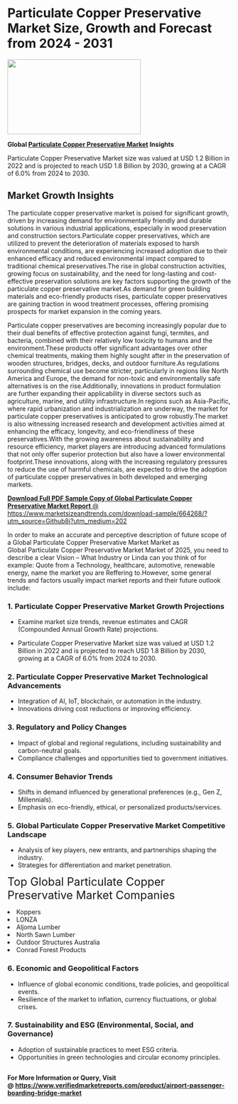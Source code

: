 <H1>Particulate Copper Preservative Market Size, Growth and Forecast from 2024 - 2031</H1><img class="aligncenter size-medium wp-image-584254" src="https://thirdeyenews.in/wp-content/uploads/2024/09/Global-Market-Research-300x168.jpeg" alt="" width="300" height="168" /><p><strong>Global&nbsp;<a href="https://www.marketsizeandtrends.com/download-sample/664268/?utm_source=Github8j?utm_medium=202">Particulate Copper Preservative Market</a> Insights</strong></p><p>Particulate Copper Preservative Market size was valued at USD 1.2 Billion in 2022 and is projected to reach USD 1.8 Billion by 2030, growing at a CAGR of 6.0% from 2024 to 2030.</p><p><h2>Market Growth Insights</h2> <p>The particulate copper preservative market is poised for significant growth, driven by increasing demand for environmentally friendly and durable solutions in various industrial applications, especially in wood preservation and construction sectors.Particulate copper preservatives, which are utilized to prevent the deterioration of materials exposed to harsh environmental conditions, are experiencing increased adoption due to their enhanced efficacy and reduced environmental impact compared to traditional chemical preservatives.The rise in global construction activities, growing focus on sustainability, and the need for long-lasting and cost-effective preservation solutions are key factors supporting the growth of the particulate copper preservative market.As demand for green building materials and eco-friendly products rises, particulate copper preservatives are gaining traction in wood treatment processes, offering promising prospects for market expansion in the coming years.</p> <p><a href="#"></a></p> <p>Particulate copper preservatives are becoming increasingly popular due to their dual benefits of effective protection against fungi, termites, and bacteria, combined with their relatively low toxicity to humans and the environment.These products offer significant advantages over other chemical treatments, making them highly sought after in the preservation of wooden structures, bridges, decks, and outdoor furniture.As regulations surrounding chemical use become stricter, particularly in regions like North America and Europe, the demand for non-toxic and environmentally safe alternatives is on the rise.Additionally, innovations in product formulation are further expanding their applicability in diverse sectors such as agriculture, marine, and utility infrastructure.In regions such as Asia-Pacific, where rapid urbanization and industrialization are underway, the market for particulate copper preservatives is anticipated to grow robustly.The market is also witnessing increased research and development activities aimed at enhancing the efficacy, longevity, and eco-friendliness of these preservatives.With the growing awareness about sustainability and resource efficiency, market players are introducing advanced formulations that not only offer superior protection but also have a lower environmental footprint.These innovations, along with the increasing regulatory pressures to reduce the use of harmful chemicals, are expected to drive the adoption of particulate copper preservatives in both developed and emerging markets.<p><a href="#"></p><p><span class=""><strong>Download Full PDF Sample Copy of Global Particulate Copper Preservative Market Report</strong> @ <a href="https://www.marketsizeandtrends.com/download-sample/664268/?utm_source=Github8j?utm_medium=202" target="_blank">https://www.marketsizeandtrends.com/download-sample/664268/?utm_source=Github8j?utm_medium=202</a></span></p><p>In order to make an accurate and perceptive description of future scope of a Global&nbsp;Particulate Copper Preservative Market Market as Global&nbsp;Particulate Copper Preservative Market Market of 2025, you need to describe a clear Vision &ndash; What Industry or Linda can you think of for example: Quote from a Technology, healthcare, automotive, renewable energy, name the market you are Reffering to.However, some general trends and factors usually impact market reports and their future outlook include:</p><h3>1.&nbsp;<strong>Particulate Copper Preservative Market Growth Projections</strong></h3><ul><li>Examine market size trends, revenue estimates and CAGR (Compounded Annual Growth Rate) projections.</li><li><p>Particulate Copper Preservative Market size was valued at USD 1.2 Billion in 2022 and is projected to reach USD 1.8 Billion by 2030, growing at a CAGR of 6.0% from 2024 to 2030.</p></li></ul><h3>2.&nbsp;<strong>Particulate Copper Preservative Market Technological Advancements</strong></h3><ul><li>Integration of AI, IoT, blockchain, or automation in the industry.</li><li>Innovations driving cost reductions or improving efficiency.</li></ul><h3>3.&nbsp;<strong>Regulatory and Policy Changes</strong></h3><ul><li>Impact of global and regional regulations, including sustainability and carbon-neutral goals.</li><li>Compliance challenges and opportunities tied to government initiatives.</li></ul><h3>4.&nbsp;<strong>Consumer Behavior Trends</strong></h3><ul><li>Shifts in demand influenced by generational preferences (e.g., Gen Z, Millennials).</li><li>Emphasis on eco-friendly, ethical, or personalized products/services.</li></ul><h3>5.&nbsp;<strong>Global Particulate Copper Preservative Market Competitive Landscape</strong></h3><ul><li>Analysis of key players, new entrants, and partnerships shaping the industry.</li><li>Strategies for differentiation and market penetration.</li></ul><p data-pm-slice="1 1 []"><span style="color: inherit; font-family: inherit; font-size: 25px;">Top Global Particulate Copper Preservative Market Companies</span></p><div class="" data-test-id=""><p><li>Koppers</li><li> LONZA</li><li> Aljoma Lumber</li><li> North Sawn Lumber</li><li> Outdoor Structures Australia</li><li> Conrad Forest Products</li></p></div><h3>6.&nbsp;<strong>Economic and Geopolitical Factors</strong></h3><ul><li>Influence of global economic conditions, trade policies, and geopolitical events.</li><li>Resilience of the market to inflation, currency fluctuations, or global crises.</li></ul><h3>7.&nbsp;<strong>Sustainability and ESG (Environmental, Social, and Governance)</strong></h3><ul><li>Adoption of sustainable practices to meet ESG criteria.</li><li>Opportunities in green technologies and circular economy principles.</li></ul><h2><strong style="font-size: 14px;">For More Information or Query, Visit @&nbsp;</strong><a style="background-color: #ffffff; font-size: 14px;" href="https://www.marketsizeandtrends.com/report/particulate-copper-preservative-market/" target="_blank">https://www.verifiedmarketreports.com/product/airport-passenger-boarding-bridge-market</a></h2>